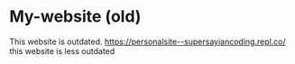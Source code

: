 # My-website (old)
This website is outdated. https://personalsite--supersayiancoding.repl.co/ this website is less outdated
